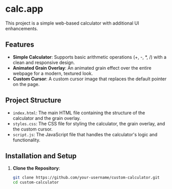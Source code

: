 # calc.app

This project is a simple web-based calculator with additional UI enhancements.

## Features

- **Simple Calculator**: Supports basic arithmetic operations (+, -, *, /) with a clean and responsive design.
- **Animated Grain Overlay**: An animated grain effect over the entire webpage for a modern, textured look.
- **Custom Cursor**: A custom cursor image that replaces the default pointer on the page.

## Project Structure

- `index.html`: The main HTML file containing the structure of the calculator and the grain overlay.
- `styles.css`: The CSS file for styling the calculator, the grain overlay, and the custom cursor.
- `script.js`: The JavaScript file that handles the calculator's logic and functionality.

## Installation and Setup

1. **Clone the Repository**:
   ```bash
   git clone https://github.com/your-username/custom-calculator.git
   cd custom-calculator
